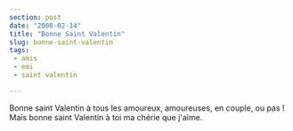 ```yaml
---
section: post
date: "2008-02-14"
title: "Bonne Saint Valentin"
slug: bonne-saint-valentin
tags:
 - amis
 - emi
 - saint valentin

---
```


Bonne saint Valentin à tous les amoureux, amoureuses, en couple, ou pas !
Mais bonne saint Valentin à toi ma chérie que j'aime.
